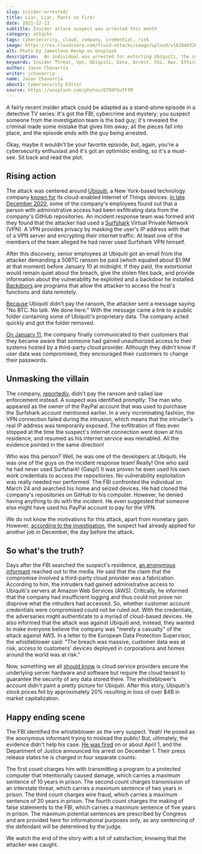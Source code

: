 ```yaml
---
slug: insider-arrested/
title: Liar, Liar, Pants on Fire!
date: 2021-12-13
subtitle: Insider attack suspect was arrested this month
category: attacks
tags: cybersecurity, cloud, company, credential, risk
image: https://res.cloudinary.com/fluid-attacks/image/upload/v1639403262/blog/insider-arrested/cover_insider.webp
alt: Photo by Jametlene Reskp on Unsplash
description:  An individual was arrested for extorting Ubiquiti, the company where he worked as a developer. In this post, we narrate the key points of his attack.
keywords: Insider Threat, Vpn, Ubiquiti, Data, Arrest, Fbi, Aws, Ethical Hacking, Pentesting
author: Jason Chavarría
writer: jchavarria
name: Jason Chavarría
about1: Cybersecurity Editor
source: https://unsplash.com/photos/Q79XFGuTFfM
---
```


A fairly recent insider attack could be adapted
as a stand-alone episode in a detective TV series:
It's got the FBI,
cybercrime and mystery;
you suspect someone from the investigation team is the bad guy;
it's revealed the criminal made some mistake that gives him away;
all the pieces fall into place,
and the episode ends with the guy being arrested.

Okay,
maybe it wouldn't be your favorite episode,
but, again,
you're a cybersecurity enthusiast
and it's got an optimistic ending,
so it's a must-see.
Sit back and read the plot.

## Rising action

The attack was centered around [Ubiquiti](https://www.ui.com/),
a New York-based technology company [known for](https://krebsonsecurity.com/2021/03/whistleblower-ubiquiti-breach-catastrophic/)
its cloud-enabled Internet of Things devices.
[In late December 2020](https://www.justice.gov/usao-sdny/press-release/file/1452706/download),
some of the company's employees found out
that a person with administrative access had been exfiltrating data
from the company's GitHub repositories.
An incident response team was formed
and they found
that the attacker had used a [Surfshark](https://surfshark.com/)
Virtual Private Network (VPN).
A VPN provides privacy by masking the user's IP address
with that of a VPN server
and encrypting their internet traffic.
At least one of the members of the team alleged
he had never used Surfshark VPN himself.

After this discovery,
senior employees at Ubiquiti got an email from the attacker
demanding a 50BTC ransom be paid
(which equaled about $1.9M at that moment)
before January 10 at midnight.
If they paid,
the extortionist would remain quiet about the breach,
give the stolen files back,
and provide information about the vulnerability he exploited
and a backdoor he installed.
[Backdoors](https://nvlpubs.nist.gov/nistpubs/SpecialPublications/NIST.SP.800-83r1.pdf)
are programs
that allow the attacker to access the host's functions and data remotely.

[Because](https://www.justice.gov/usao-sdny/press-release/file/1452706/download)
Ubiquiti didn't pay the ransom,
the attacker sent a message saying "No BTC. No talk. We done here."
With the message came a link to a public folder
containing some of Ubiquiti's proprietary data.
The company acted quickly and got the folder removed.

[On January 11](https://twitter.com/pcsecz/status/1348741883695165442),
the company finally communicated to their customers
that they became aware
that someone had gained unauthorized access to their systems
hosted by a third-party cloud provider.
Although they didn't know if user data was compromised,
they encouraged their customers to change their passwords.

## Unmasking the villain

The company,
[reportedly](https://therecord.media/former-ubiquiti-employee-charged-with-hacking-and-extorting-company/),
didn't pay the ransom and called law enforcement instead.
A suspect was identified promptly:
The man who appeared as the owner of the PayPal account
that was used to purchase the Surfshark account mentioned earlier.
In a very incriminating fashion,
the VPN connection failed during the intrusion,
which means that the intruder's real IP address was temporarily exposed.
The exfiltration of files even stopped
at the time the suspect's internet connection went down at his residence,
and resumed as his internet service was reenabled.
All the evidence pointed in the same direction\!

<div>
<cta-banner
buttontxt="Read more"
link="/solutions/security-testing/"
title="Get started with Fluid Attacks' Security Testing solution right now"
/>
</div>

Who was this person?
Well,
he was one of the developers at Ubiquiti.
He was one of the guys on the incident response team\!
Really\!
One who said he had never used Surfshark\!
(Gasp\!)
It was proven
he even used his own work credentials to access the repositories.
No vulnerability exploitation was really needed nor performed.
The FBI confronted the individual on March 24
and searched his home and seized devices.
He had cloned the company's repositories on GitHub to his computer.
However,
he denied having anything to do with the incident.
He even suggested
that someone else might have used his PayPal account to pay for the VPN.

We do not know the motivations for this attack,
apart from monetary gain.
However,
[according to the investigation](https://www.justice.gov/usao-sdny/press-release/file/1452706/download),
the suspect had already applied for another job in December,
the day before the attack.

## So what's the truth?

Days after the FBI searched the suspect's residence,
[an anonymous informant](https://krebsonsecurity.com/2021/03/whistleblower-ubiquiti-breach-catastrophic/)
reached out to the media.
He said
that the claim
that the compromise involved a third-party cloud provider was a fabrication.
According to him,
the intruders had gained administrative access to Ubiquiti's servers
at Amazon Web Services (AWS).
Critically,
he informed that the company had insufficient logging
and thus could not prove nor disprove what the intruders had accessed.
So,
whether customer account credentials were compromised could not be ruled out.
With the credentials,
the adversaries might authenticate to a myriad of cloud-based devices.
He also informed that the attack was against Ubiquiti and,
instead,
they wanted to make everyone believe
the company was "merely a casualty" of the attack against AWS.
In a letter to the European Data Protection Supervisor,
the whistleblower said:
"The breach was massive,
customer data was at risk,
access to customers' devices deployed in corporations
and homes around the world was at risk."

Now,
something we all [should know](../shared-responsibility-model/)
is cloud service providers secure the underlying server hardware and software
but require the cloud tenant
to guarantee the security of any data stored there.
The whistleblower's account didn't paint a pretty picture for Ubiquiti.
After this story,
Ubiquiti's stock prices fell by approximately 20%
resulting in loss of over $4B in market capitalization.

## Happy ending scene

The FBI identified the whistleblower as the very suspect.
Yeah\!
He posed as the anonymous informant trying to mislead the public\!
But,
ultimately,
the evidence didn't help his case.
[He was fired](https://www.justice.gov/usao-sdny/press-release/file/1452706/download)
on or about April 1,
and the Department of Justice announced his arrest on December 1.
Their press release states he is charged in four separate counts:

<quote-box>

The first count charges him
with transmitting a program to a protected computer
that intentionally caused damage,
which carries a maximum sentence of 10 years in prison.
The second count charges transmission of an interstate threat,
which carries a maximum sentence of two years in prison.
The third count charges wire fraud,
which carries a maximum sentence of 20 years in prison.
The fourth count charges the making of false statements to the FBI,
which carries a maximum sentence of five years in prison.
The maximum potential sentences are prescribed by Congress
and are provided here for informational purposes only,
as any sentencing of the defendant will be determined by the judge.

</quote-box>

We watch the end of the story with a bit of satisfaction,
knowing that the attacker was caught.
